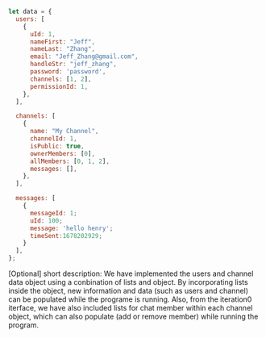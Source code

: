 ```javascript
let data = {
  users: [
    {
      uId: 1,
      nameFirst: "Jeff",
      nameLast: "Zhang",
      email: "Jeff_Zhang@gmail.com",
      handleStr: "jeff_zhang",
      password: 'password',
      channels: [1, 2],
      permissionId: 1,
    },
  ],

  channels: [
    {
      name: "My Channel",
      channelId: 1,
      isPublic: true,
      ownerMembers: [0],
      allMembers: [0, 1, 2],
      messages: [],
    },
  ],

  messages: [
    {
      messageId: 1;
      uId: 100;
      message: 'hello henry';
      timeSent:1678202929;
    }
  ],
};
```

[Optional] short description: We have implemented the users and channel data object using a conbination of lists and object. By incorporating lists inside the object, new information and data (such as users and channel) can be populated while the programe is running. Also, from the iteration0 iterface, we have also included lists for chat member within each channel object, which can also populate (add or remove member) while running the program.
